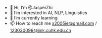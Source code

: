 - 👋 Hi, I’m @JasperZhi
- 👀 I’m interested in AI, NLP, Linguistics
- 🌱 I’m currently learning 
- 📫 How to reach me x2005ie@gmail.com / 123030099@link.cuhk.edu.cn


<!---
JasperZhi/JasperZhi is a ✨ special ✨ repository because its `README.md` (this file) appears on your GitHub profile.
You can click the Preview link to take a look at your changes.
--->

